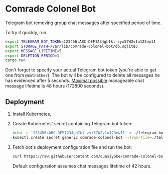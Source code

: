 # Comrade Colonel Bot

Telegram bot removing group chat messages after specified period of time.

To try it quickly, run:

```sh
export TELEGRAM_BOT_TOKEN=123456:ABC-DEF1234ghIkl-zyx57W2v1u123ew11
export STORAGE_PATH=/var/lib/comrade-colonel-bot/db.sqlite3
export MESSAGE_LIFETIME=5
export DELETION_PERIOD=1
cargo run
```

Don't forget to specify your actual Telegram bot token (you're able to get one from `@BotFather`). The bot will be configured to delete all messages he has evidenced after 5 seconds. [Maximal possible](https://core.telegram.org/bots/api#deletemessage) manageable chat message lifetime is 48 hours (172800 seconds).

## Deployment

1. Install Kubernetes,

1. Create Kubernetes' secret containing Telegram bot token:

   ```sh
   echo -n '123456:ABC-DEF1234ghIkl-zyx57W2v1u123ew11' > ./telegram-bot-token
   kubectl create secret generic comrade-colonel-bot --from-file=./telegram-bot-token
   ```

1. Fetch bot's deployment configuration file and run the bot:

   ```sh
   curl https://raw.githubusercontent.com/quasiyoke/comrade-colonel-bot/master/kubernetes.yml | kubectl -f -
   ```

   Default configuration assumes chat messages lifetime of 42 hours.
